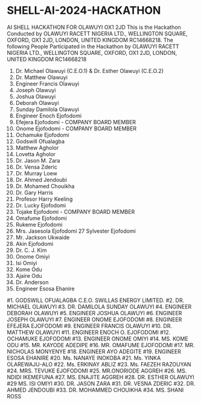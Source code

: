# SHELL-AI-2024-HACKATHON
AI SHELL HACKATHON FOR OLAWUYI OX1 2JD
This is the Hackathon Conducted by OLAWUYI RACETT NIGERIA LTD., WELLINGTON SQUARE, OXFORD, OX1 2JD, LONDON, UNITED KINGDOM RC14668218.
The following People Participated in the Hackathon by OLAWUYI RACETT NIGERIA LTD., WELLINGTON SQUARE, OXFORD, OX1 2JD, LONDON, UNITED KINGDOM RC14668218


1. Dr. Michael Olawuyi (C.E.O.1) & Dr. Esther Olawuyi (C.E.O.2)
2. Dr. Matthew Olawuyi
3. Engineer Francis Olawuyi
4. Joseph Olawuyi
5. Joshua Olawuyi
6. Deborah Olawuyi
7. Sunday Damilola Olawuyi
8. Engineer Enoch Ejofodomi
9. Efejera Ejofodomi		- COMPANY BOARD MEMBER
10. Onome Ejofodomi             - COMPANY BOARD MEMBER
11. Ochamuke Ejofodomi
12. Godswill Ofualagba
13. Matthew Agholor
14. Lovetta Agholor
15. Dr. Jason M. Zara
16. Dr. Vensa Zderic
17. Dr. Murray Loew
18. Dr. Ahmed Jendoubi
19. Dr. Mohamed Chouikha
20. Dr. Gary Harris
21. Profesor Harry Keeling
22. Dr. Lucky Ejofodomi
23. Tojake Ejofodomi		- COMPANY BOARD MEMBER
24. Omafume Ejofodomi	
25. Rukeme Ejofodomi		
26. Mrs. Jasesola Ejofodomi
27  Sylvester Ejofodomi
28. Mr. Jackson Ukwaide
29. Akin Ejofodomi
30. Dr. C. J. Kim
31. Onome Omiyi
32. Isi Omiyi
33. Kome Odu
34. Ajaire Odu
35. Dr. Anderson
36. Engineer Esosa Ehanire


#1. GODSWILL OFUALAGBA C.E.O. SWILLAS ENERGY LIMITED.
#2. DR. MICHAEL OLAWUYI
#3. DR. DAMILOLA SUNDAY OLAWUYI
#4. ENGINEER DEBORAH OLAWUYI
#5. ENGINEER JOSHUA OLAWUYI
#6. ENGINEER JOSEPH OLAWUYI
#7. ENGINEER ONOME EJOFODOMI
#8. ENGINEER EFEJERA EJOFODOMI
#9. ENGINEER FRANCIS OLAWUYI
#10. DR. MATTHEW OLAWUYI
#11. ENGINEER ENOCH O. EJOFODOMI
#12. OCHAMUKE EJOFODOMI
#13. ENGINEER ONOME OMIYI
#14. MS. KOME ODU
#15. MR. KAYODE ADEDIPE
#16. MR. OMAFUME EJOFODOMI
#17. MR. NICHOLAS MONYENYE
#18. ENGINEER AYO ADEGITE
#19. ENGINEER ESOSA EHANIRE
#20. Ms. NANAYE INOKOBA
#21. Ms. YINKA OLAREWAJU-ALO
#22. Ms. ERKINAY ABLIZ
#23. Ms. FAEZEH RAZOUYAN
#24. MRS. TEVUKE EJOFODOMI
#25. MR.ONORIODE AGGREH
#26. MS. NDIDI IKEMEFUNA
#27. MS. ENAJITE AGGREH
#28. DR. ESTHER OLAWUYI
#29  MS. ISI OMIYI
#30. DR. JASON ZARA
#31. DR. VESNA ZDERIC
#32. DR. AHMED JENDOUBI
#33. DR. MOHAMMED CHOUIKHA
#34. MS. SHANI ROSS

